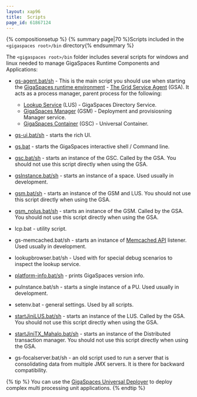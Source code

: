 ```yaml
---
layout: xap96
title:  Scripts
page_id: 61867124
---
```


{% compositionsetup %}
{% summary page|70 %}Scripts included in the `<gigaspaces root>/bin` directory{% endsummary %}

The `<gigaspaces root>/bin` folder includes several scripts for windows and linux needed to manage GigaSpaces Runtime Components and Applications:

- [gs-agent.bat/sh](/xap96/the-grid-service-agent.html) - This is the main script you should use when starting the [GigaSpaces runtime environment](/xap96/the-runtime-environment.html) - [The Grid Service Agent](/xap96/the-grid-service-agent.html) (GSA). It acts as a process manager, parent process for the following:
    - [Lookup Service](/xap96/the-lookup-service.html) (LUS) - GigaSpaces Directory Service.
    - [GigaSpaces Manager](/xap96/the-grid-service-manager.html) (GSM) - Deployment and provisiosning Manager service.
    - [GigaSpaces Container](/xap96/the-grid-service-container.html) (GSC) - Universal  Container.

- [gs-ui.bat/sh](/xap96/gigaspaces-management-center.html) - starts the rich UI.
- [gs.bat](/xap96/commands.html) - starts the GigaSpaces interactive shell / Command line.
- [gsc.bat/sh](/xap96/the-grid-service-container.html) - starts an instance of the GSC. Called by the GSA. You should not use this script directly when using the GSA.
- [gsInstance.bat/sh](/xap96/gsinstance---gigaspaces-cli.html) - starts an instance of a space. Used usually in development.
- [gsm.bat/sh](/xap96/the-grid-service-manager.html) - starts an instance of the GSM and LUS. You should not use this script directly when using the GSA.
- [gsm_nolus.bat/sh](/xap96/the-grid-service-manager.html) - starts an instance of the GSM. Called by the GSA. You should not use this script directly when using the GSA.
- lcp.bat - utility script.
- gs-memcached.bat/sh - starts an instance of [Memcached API](/xap96/memcached-api.html) listener. Used usually in development.
- lookupbrowser.bat/sh - Used with for special debug scenarios to inspect the lookup service.
- [platform-info.bat/sh](/xap96/platforminfo---gigaspaces-cli.html) - prints GigaSpaces version info.
- puInstance.bat/sh - starts a single instance of a PU. Used usually in development.
- setenv.bat - general settings. Used by all scripts.
- [startJiniLUS.bat/sh](/xap96/startjinilus---gigaspaces-cli.html) - starts an instance of the LUS. Called by the GSA. You should not use this script directly when using the GSA.
- [startJiniTX_Mahalo.bat/sh](/xap96/startjinitx_mahalo---gigaspaces-cli.html) - starts an instance of the Distributed transaction manager. You should not use this script directly when using the GSA.
- gs-focalserver.bat/sh - an old script used to run a server that is consolidating data from multiple JMX servers. It is there for backward compatibility.

{% tip %}
You can use the [GigaSpaces Universal Deployer](http://wiki.gigaspaces.com/wiki/display/SBP/Universal+Deployer) to deploy complex multi processing unit applications.
{% endtip %}

